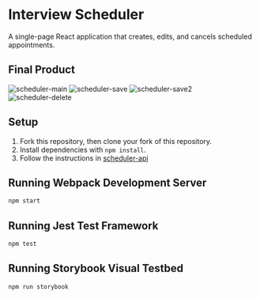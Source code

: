 # Interview Scheduler

A single-page React application that creates, edits, and cancels scheduled appointments.

## Final Product

![scheduler-main]()
![scheduler-save]()
![scheduler-save2]()
![scheduler-delete]()

## Setup

1. Fork this repository, then clone your fork of this repository.
2. Install dependencies with `npm install`.
3. Follow the instructions in [scheduler-api](https://github.com/SiriusLL/scheduler-api)

## Running Webpack Development Server

```sh
npm start
```

## Running Jest Test Framework

```sh
npm test
```

## Running Storybook Visual Testbed

```sh
npm run storybook
```
